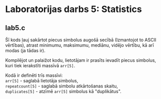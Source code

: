 # Laboratorijas darbs 5: Statistics
## lab5.c

Šī kods ļauj sakārtot piecus simbolus augošā secībā (Izmantojot to ASCII vērtības), atrast minimumu, maksimumu, mediānu, vidējo vērtību, kā arī modas (ja tādas ir).  

Kompilējot un palaižot kodu, lietotājam ir prasīts ievadīt piecus simbolus, kuri tiek ierakstīti massīvā ```arr[5]```.

Kodā ir definēti trīs massīvi:  
```arr[5]``` - saglabā lietotāja simbolus,  
``repeatcount[5]`` - saglabā simbolu atkārtošanas skaitu,  
``duplicates[5]`` - atzīmē ```arr[5]``` simbolus kā "duplikātus".
